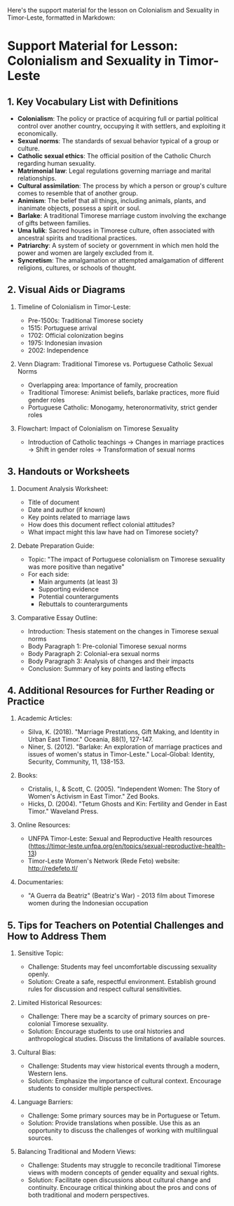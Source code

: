 Here's the support material for the lesson on Colonialism and Sexuality in Timor-Leste, formatted in Markdown:

# Support Material for Lesson: Colonialism and Sexuality in Timor-Leste

## 1. Key Vocabulary List with Definitions

- **Colonialism**: The policy or practice of acquiring full or partial political control over another country, occupying it with settlers, and exploiting it economically.
- **Sexual norms**: The standards of sexual behavior typical of a group or culture.
- **Catholic sexual ethics**: The official position of the Catholic Church regarding human sexuality.
- **Matrimonial law**: Legal regulations governing marriage and marital relationships.
- **Cultural assimilation**: The process by which a person or group's culture comes to resemble that of another group.
- **Animism**: The belief that all things, including animals, plants, and inanimate objects, possess a spirit or soul.
- **Barlake**: A traditional Timorese marriage custom involving the exchange of gifts between families.
- **Uma lulik**: Sacred houses in Timorese culture, often associated with ancestral spirits and traditional practices.
- **Patriarchy**: A system of society or government in which men hold the power and women are largely excluded from it.
- **Syncretism**: The amalgamation or attempted amalgamation of different religions, cultures, or schools of thought.

## 2. Visual Aids or Diagrams

1. Timeline of Colonialism in Timor-Leste:
   - Pre-1500s: Traditional Timorese society
   - 1515: Portuguese arrival
   - 1702: Official colonization begins
   - 1975: Indonesian invasion
   - 2002: Independence

2. Venn Diagram: Traditional Timorese vs. Portuguese Catholic Sexual Norms
   - Overlapping area: Importance of family, procreation
   - Traditional Timorese: Animist beliefs, barlake practices, more fluid gender roles
   - Portuguese Catholic: Monogamy, heteronormativity, strict gender roles

3. Flowchart: Impact of Colonialism on Timorese Sexuality
   - Introduction of Catholic teachings → Changes in marriage practices → Shift in gender roles → Transformation of sexual norms

## 3. Handouts or Worksheets

1. Document Analysis Worksheet:
   - Title of document
   - Date and author (if known)
   - Key points related to marriage laws
   - How does this document reflect colonial attitudes?
   - What impact might this law have had on Timorese society?

2. Debate Preparation Guide:
   - Topic: "The impact of Portuguese colonialism on Timorese sexuality was more positive than negative"
   - For each side:
     * Main arguments (at least 3)
     * Supporting evidence
     * Potential counterarguments
     * Rebuttals to counterarguments

3. Comparative Essay Outline:
   - Introduction: Thesis statement on the changes in Timorese sexual norms
   - Body Paragraph 1: Pre-colonial Timorese sexual norms
   - Body Paragraph 2: Colonial-era sexual norms
   - Body Paragraph 3: Analysis of changes and their impacts
   - Conclusion: Summary of key points and lasting effects

## 4. Additional Resources for Further Reading or Practice

1. Academic Articles:
   - Silva, K. (2018). "Marriage Prestations, Gift Making, and Identity in Urban East Timor." Oceania, 88(1), 127-147.
   - Niner, S. (2012). "Barlake: An exploration of marriage practices and issues of women's status in Timor-Leste." Local-Global: Identity, Security, Community, 11, 138-153.

2. Books:
   - Cristalis, I., & Scott, C. (2005). "Independent Women: The Story of Women's Activism in East Timor." Zed Books.
   - Hicks, D. (2004). "Tetum Ghosts and Kin: Fertility and Gender in East Timor." Waveland Press.

3. Online Resources:
   - UNFPA Timor-Leste: Sexual and Reproductive Health resources (https://timor-leste.unfpa.org/en/topics/sexual-reproductive-health-13)
   - Timor-Leste Women's Network (Rede Feto) website: http://redefeto.tl/

4. Documentaries:
   - "A Guerra da Beatriz" (Beatriz's War) - 2013 film about Timorese women during the Indonesian occupation

## 5. Tips for Teachers on Potential Challenges and How to Address Them

1. Sensitive Topic: 
   - Challenge: Students may feel uncomfortable discussing sexuality openly.
   - Solution: Create a safe, respectful environment. Establish ground rules for discussion and respect cultural sensitivities.

2. Limited Historical Resources:
   - Challenge: There may be a scarcity of primary sources on pre-colonial Timorese sexuality.
   - Solution: Encourage students to use oral histories and anthropological studies. Discuss the limitations of available sources.

3. Cultural Bias:
   - Challenge: Students may view historical events through a modern, Western lens.
   - Solution: Emphasize the importance of cultural context. Encourage students to consider multiple perspectives.

4. Language Barriers:
   - Challenge: Some primary sources may be in Portuguese or Tetum.
   - Solution: Provide translations when possible. Use this as an opportunity to discuss the challenges of working with multilingual sources.

5. Balancing Traditional and Modern Views:
   - Challenge: Students may struggle to reconcile traditional Timorese views with modern concepts of gender equality and sexual rights.
   - Solution: Facilitate open discussions about cultural change and continuity. Encourage critical thinking about the pros and cons of both traditional and modern perspectives.